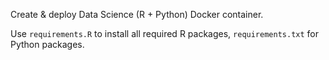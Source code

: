 Create & deploy Data Science (R + Python) Docker container.

Use `requirements.R` to install all required R packages, `requirements.txt` for Python packages.